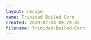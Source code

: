 ```yaml
---
layout: recipe
name: Trinidad Boiled Corn
created: 2020-07-04 09:29:45
filename: Trinidad-Boiled-Corn
---
```


